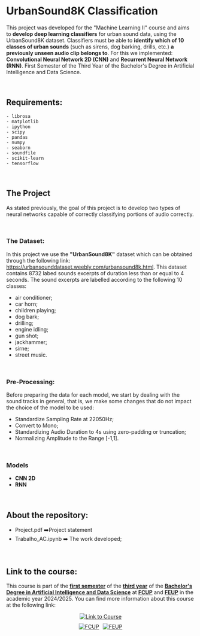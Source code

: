 # UrbanSound8K Classification

This project was developed for the "Machine Learning II" course and aims to **develop deep learning classifiers** for urban sound data, using the UrbanSound8K dataset.  Classifiers must be able to **identify which of 10 classes of urban sounds** (such as sirens, dog barking, drills, etc.) **a previously unseen audio clip belongs to**.  For this we implemented: **Convolutional Neural Network 2D (CNN)** and **Recurrent Neural Network (RNN)**. 
First Semester of the Third Year of the Bachelor's Degree in Artificial Intelligence and Data Science.

<br>

## Requirements:

	- librosa 
	- matplotlib 
	- ipython 
	- scipy 
	- pandas 
	- numpy 
	- seaborn 
	- soundfile 
	- scikit-learn 
	- tensorflow

<br>

## The Project
As stated previously, the goal of this project is to develop two types of neural networks capable of correctly classifying portions of audio correctly.

<br>

### The Dataset:

In this project we use the **"UrbanSound8K"** dataset which can be obtained through the following link: https://urbansounddataset.weebly.com/urbansound8k.html. This dataset contains 8732 labed sounds excerpts of duration less than or equal to 4 seconds. The sound excerpts are labelled according to the following 10 classes:
- air conditioner;
- car horn;
- children playing;
- dog bark;
- drilling;
- engine idling;
- gun shot;
- jackhammer;
- sirne;
- street music.

<br>

### Pre-Processing:
Before preparing the data for each model, we start by dealing with the sound tracks in general, that is, we make some changes that do not impact the choice of the model to be used:
- Standardize Sampling Rate at 22050Hz;
- Convert to Mono;
- Standardizing Audio Duration to 4s using zero-padding or truncation;
- Normalizing Amplitude to the Range [-1,1].

<br>

### Models

- **CNN 2D**
- **RNN**


<br>

## About the repository:

- Project.pdf ➡️Project statement
- Trabalho_AC.ipynb ➡️ The work developed;

<br>

## Link to the course: 

This course is part of the **<u>first semester</u>** of the **<u>third year</u>** of the **<u>Bachelor's Degree in Artificial Intelligence and Data Science</u>** at **<u>FCUP</u>** and **<u>FEUP</u>** in the academic year 2024/2025. You can find more information about this course at the following link:

<div style="display: flex; flex-direction: column; align-items: center; gap: 10px;">
  <a href="https://sigarra.up.pt/fcup/pt/ucurr_geral.ficha_uc_view?pv_ocorrencia_id=529877">
    <img alt="Link to Course" src="https://img.shields.io/badge/Link_to_Course-0077B5?style=for-the-badge&logo=logoColor=white" />
  </a>

  <div style="display: flex; gap: 10px; justify-content: center;">
    <a href="https://sigarra.up.pt/fcup/pt/web_page.inicial">
      <img alt="FCUP" src="https://img.shields.io/badge/FCUP-808080?style=for-the-badge&logo=logoColor=grey" />
    </a>
    <a href="https://sigarra.up.pt/feup/pt/web_page.inicial">
      <img alt="FEUP" src="https://img.shields.io/badge/FEUP-808080?style=for-the-badge&logo=logoColor=grey" />
    </a>
  </div>
</div>
